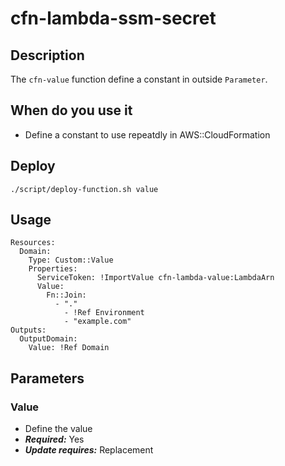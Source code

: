 # cfn-lambda-ssm-secret
## Description
The `cfn-value` function define a constant in outside `Parameter`.

## When do you use it
* Define a constant to use repeatdly in AWS::CloudFormation

## Deploy
```
./script/deploy-function.sh value
```

## Usage
```
Resources:
  Domain:
    Type: Custom::Value
    Properties:
      ServiceToken: !ImportValue cfn-lambda-value:LambdaArn
      Value:
        Fn::Join:
          - "."
            - !Ref Environment
            - "example.com"
Outputs:
  OutputDomain:
    Value: !Ref Domain
```
## Parameters
### Value
- Define the value
- ***Required:*** Yes
- ***Update requires:*** Replacement
